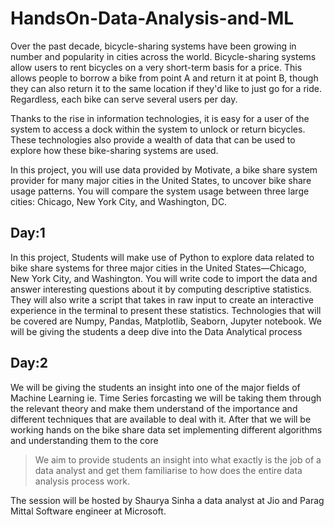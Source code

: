 # HandsOn-Data-Analysis-and-ML

Over the past decade, bicycle-sharing systems have been growing in number and popularity in cities across the world. Bicycle-sharing systems allow users to rent bicycles on a very short-term basis for a price. This allows people to borrow a bike from point A and return it at point B, though they can also return it to the same location if they'd like to just go for a ride. Regardless, each bike can serve several users per day.

Thanks to the rise in information technologies, it is easy for a user of the system to access a dock within the system to unlock or return bicycles. These technologies also provide a wealth of data that can be used to explore how these bike-sharing systems are used.

In this project, you will use data provided by Motivate, a bike share system provider for many major cities in the United States, to uncover bike share usage patterns. You will compare the system usage between three large cities: Chicago, New York City, and Washington, DC.


## Day:1

In this project, Students will make use of Python to explore data related to bike share systems for three major cities in the United States—Chicago, New York City, and Washington. You will write code to import the data and answer interesting questions about it by computing descriptive statistics. They will also write a script that takes in raw input to create an interactive experience in the terminal to present these statistics. Technologies that will be covered are Numpy, Pandas, Matplotlib, Seaborn, Jupyter notebook. We will be giving the students a deep dive into the Data Analytical process


## Day:2

We will be giving the students an insight into one of the major fields of Machine Learning ie. Time Series forcasting we will be taking them through the relevant theory and make them understand of the importance and different techniques that are available to deal with it. After that we will be working hands on the bike share data set implementing different algorithms and understanding them to the core



> We aim to provide students an insight into what exactly is the job of a data analyst and get them familiarise to how does the entire data analysis process work.

The session will be hosted by Shaurya Sinha a data analyst at Jio and Parag Mittal Software engineer at Microsoft.
